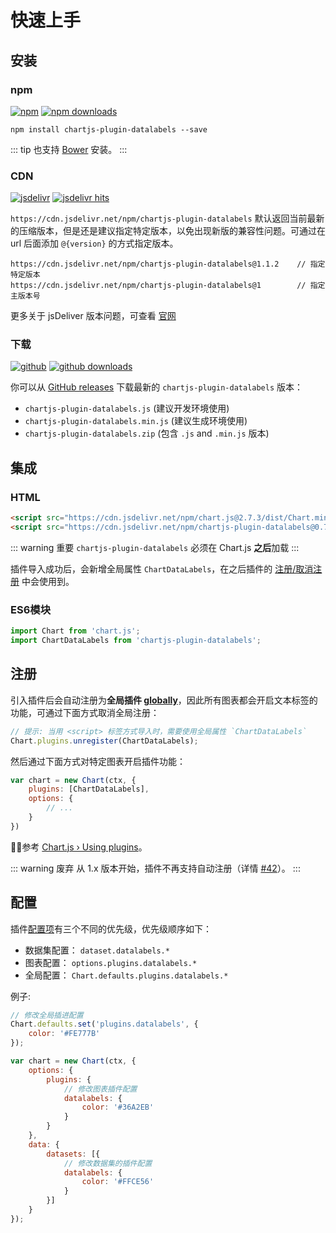 # 快速上手

## 安装

### npm

[![npm](https://img.shields.io/npm/v/chartjs-plugin-datalabels.svg?style=flat-square&maxAge=600)](https://npmjs.com/package/chartjs-plugin-datalabels) [![npm downloads](https://img.shields.io/npm/dm/chartjs-plugin-datalabels.svg?style=flat-square&maxAge=600)](https://npmjs.com/package/chartjs-plugin-datalabels)

```
npm install chartjs-plugin-datalabels --save
```

::: tip
也支持 [Bower](https://bower.io/) 安装。
:::

### CDN

[![jsdelivr](https://img.shields.io/npm/v/chartjs-plugin-datalabels.svg?label=jsdelivr&style=flat-square&maxAge=600)](https://cdn.jsdelivr.net/npm/chartjs-plugin-datalabels@latest/dist/) [![jsdelivr hits](https://data.jsdelivr.com/v1/package/npm/chartjs-plugin-datalabels/badge)](https://www.jsdelivr.com/package/npm/chartjs-plugin-datalabels)

`https://cdn.jsdelivr.net/npm/chartjs-plugin-datalabels` 默认返回当前最新的压缩版本，但是还是建议指定特定版本，以免出现新版的兼容性问题。可通过在 url 后面添加 `@{version}` 的方式指定版本。

```
https://cdn.jsdelivr.net/npm/chartjs-plugin-datalabels@1.1.2    // 指定特定版本
https://cdn.jsdelivr.net/npm/chartjs-plugin-datalabels@1        // 指定主版本号
```

更多关于 jsDeliver 版本问题，可查看 [官网](http://www.jsdelivr.com/)

### 下载

[![github](https://img.shields.io/github/release/chartjs/chartjs-plugin-datalabels.svg?style=flat-square&maxAge=600)](https://github.com/chartjs/chartjs-plugin-datalabels/releases/latest) [![github downloads](https://img.shields.io/github/downloads/chartjs/chartjs-plugin-datalabels/total.svg?style=flat-square&maxAge=600)](http://www.somsubhra.com/github-release-stats/?username=chartjs&repository=chartjs-plugin-datalabels)

你可以从 [GitHub releases](https://github.com/chartjs/chartjs-plugin-datalabels/releases/latest) 下载最新的 `chartjs-plugin-datalabels` 版本：

- `chartjs-plugin-datalabels.js` (建议开发环境使用)
- `chartjs-plugin-datalabels.min.js` (建议生成环境使用)
- `chartjs-plugin-datalabels.zip` (包含 `.js` and `.min.js` 版本)

## 集成

### HTML

```html
<script src="https://cdn.jsdelivr.net/npm/chart.js@2.7.3/dist/Chart.min.js"></script>
<script src="https://cdn.jsdelivr.net/npm/chartjs-plugin-datalabels@0.7.0"></script>
```

::: warning 重要
`chartjs-plugin-datalabels` 必须在 Chart.js **之后**加载
:::

插件导入成功后，会新增全局属性 `ChartDataLabels`，在之后插件的 [注册/取消注册](#注册) 中会使用到。

### ES6模块

```javascript
import Chart from 'chart.js';
import ChartDataLabels from 'chartjs-plugin-datalabels';
```

## 注册

引入插件后会自动注册为**全局插件 [globally](https://www.chartjs.org/docs/latest/developers/plugins.html#global-plugins)**，因此所有图表都会开启文本标签的功能，可通过下面方式取消全局注册：

```javascript
// 提示: 当用 <script> 标签方式导入时，需要使用全局属性 `ChartDataLabels`
Chart.plugins.unregister(ChartDataLabels);
```

然后通过下面方式对特定图表开启插件功能：

```javascript
var chart = new Chart(ctx, {
    plugins: [ChartDataLabels],
    options: {
        // ...
    }
})
```

参考 [Chart.js &rsaquo; Using plugins](https://www.chartjs.org/docs/latest/developers/plugins.html)。

::: warning 废弃
从 1.x 版本开始，插件不再支持自动注册（详情 [#42](https://github.com/chartjs/chartjs-plugin-datalabels/issues/42)）。
:::

## 配置

插件[配置项](options.md)有三个不同的优先级，优先级顺序如下：

- 数据集配置： `dataset.datalabels.*`
- 图表配置： `options.plugins.datalabels.*`
- 全局配置： `Chart.defaults.plugins.datalabels.*`

例子:

```javascript
// 修改全局插进配置
Chart.defaults.set('plugins.datalabels', {
    color: '#FE777B'
});

var chart = new Chart(ctx, {
    options: {
        plugins: {
            // 修改图表插件配置
            datalabels: {
                color: '#36A2EB'
            }
        }
    },
    data: {
        datasets: [{
            // 修改数据集的插件配置
            datalabels: {
                color: '#FFCE56'
            }
        }]
    }
});
```
